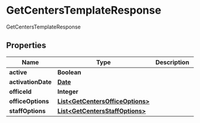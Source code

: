

# GetCentersTemplateResponse

GetCentersTemplateResponse
## Properties

Name | Type | Description | Notes
------------ | ------------- | ------------- | -------------
**active** | **Boolean** |  |  [optional]
**activationDate** | [**Date**](Date.md) |  |  [optional]
**officeId** | **Integer** |  |  [optional]
**officeOptions** | [**List&lt;GetCentersOfficeOptions&gt;**](GetCentersOfficeOptions.md) |  |  [optional]
**staffOptions** | [**List&lt;GetCentersStaffOptions&gt;**](GetCentersStaffOptions.md) |  |  [optional]



